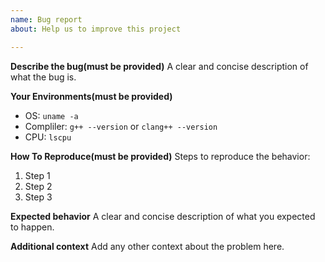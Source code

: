 ```yaml
---
name: Bug report
about: Help us to improve this project

---
```


**Describe the bug(__must be provided__)**
A clear and concise description of what the bug is.

**Your Environments(__must be provided__)**
  * OS: `uname -a`
  * Compliler: `g++ --version` or `clang++ --version`
  * CPU: `lscpu`

**How To Reproduce(__must be provided__)**
Steps to reproduce the behavior:
  1. Step 1
  2. Step 2
  3. Step 3

**Expected behavior**
A clear and concise description of what you expected to happen.

**Additional context**
Add any other context about the problem here.
